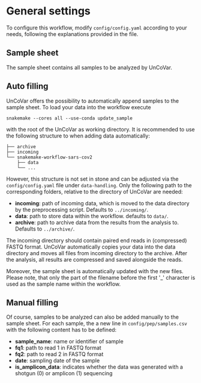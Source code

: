 # General settings

To configure this workflow, modify `config/config.yaml` according to your
needs, following the explanations provided in the file.

## Sample sheet

The sample sheet contains all samples to be analyzed by UnCoVar.

## Auto filling

UnCoVar offers the possibility to automatically append samples to the sample
sheet. To load your data into the workflow execute

    snakemake --cores all --use-conda update_sample

with the root of the UnCoVar as working directory. It is recommended to use
the following structure to when adding data automatically:

    ├── archive
    ├── incoming
    └── snakemake-workflow-sars-cov2
        ├── data
        └── ...

However, this structure is not set in stone and can be adjusted via the
`config/config.yaml` file under `data-handling`. Only the following path to the
corresponding folders, relative to the directory of UnCoVar are needed:

- **incoming**: path of incoming data, which is moved to the data directory by
the preprocessing script. Defaults to `../incoming/`.
- **data**: path to store data within the workflow. defaults to `data/`.
- **archive**: path to archive data from the results from the analysis to.
Defaults to `../archive/`.

The incoming directory should contain paired end reads in (compressed) FASTQ
format. UnCoVar automatically copies your data into the data directory and moves
all files from incoming directory to the archive. After the analysis, all results
are compressed and saved alongside the reads.

Moreover, the sample sheet is automatically updated with the new files. Please
note, that only the part of the filename before the first '_' character is used
as the sample name within the workflow.

## Manual filling

Of course, samples to be analyzed can also be added manually to the sample sheet.
For each sample, the a new line in `config/pep/samples.csv` with the following
content has to be defined:

- **sample_name**: name or identifier of sample
- **fq1**: path to read 1 in FASTQ format
- **fq2**: path to read 2 in FASTQ format
- **date**: sampling date of the sample
- **is_amplicon_data**: indicates whether the data was generated with a
shotgun (0) or amplicon (1) sequencing

